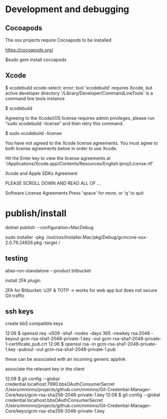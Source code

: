 # Development and debugging

## Cocoapods
The osx projects require Cocoapods to be installed

https://cocoapods.org/

$sudo gem install cocoapods

## Xcode

$ xcodebuild
xcode-select: error: tool 'xcodebuild' requires Xcode, but active developer directory '/Library/Developer/CommandLineTools' is a command line tools instance

$ xcodebuild


Agreeing to the Xcode/iOS license requires admin privileges, please run “sudo xcodebuild -license” and then retry this command.

$ sudo xcodebuild -license


You have not agreed to the Xcode license agreements. You must agree to both license agreements below in order to use Xcode.

Hit the Enter key to view the license agreements at '/Applications/Xcode.app/Contents/Resources/English.lproj/License.rtf'

Xcode and Apple SDKs Agreement

PLEASE SCROLL DOWN AND READ ALL OF ...

Software License Agreements Press 'space' for more, or 'q' to quit


# publish/install

dotnet publish --configuration=MacDebug

sudo installer -pkg ./out/osx/Installer.Mac/pkg/Debug/gcmcore-osx-2.0.79.24926.pkg -target /


## testing

atlas-run-standalone --product bitbucket

install 2FA plugin

2FA for Bitbucket: U2F & TOTP -> works for web app but does not secure Git traffic



## ssh keys

create bbS compatible keys

12:06 $ openssl req -x509 -sha1 -nodes -days 365 -newkey rsa:2048 -keyout gcm-rsa-sha1-2048-private-1.key -out gcm-rsa-sha1-2048-private-1-certificate_pub.crt
12:06 $ openssl rsa -in gcm-rsa-sha1-2048-private-1.key  -pubout -out gcm-rsa-sha1-2048-private-1.pub

these can be associated with an incoming generic applink

associate the relevant key in the client

12:08 $ git config --global credential.localhost:7990.bbsOAuthConsumerSecret /Users/mminns/projects/github.com/mminns/Git-Credential-Manager-Core/keys/gcm-rsa-sha256-2048-private-1.key
12:08 $ git config --global credential.localhost.bbsOAuthConsumerSecret /Users/mminns/projects/github.com/mminns/Git-Credential-Manager-Core/keys/gcm-rsa-sha256-2048-private-1.key

